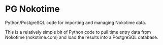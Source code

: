 # PG Nokotime
 Python/PostgreSQL code for importing and managing Nokotime data.

 This is a relatively simple bit of Python code to pull time
 entry data from Nokotime (nokotime.com) and load the results
 into a PostgreSQL database.
